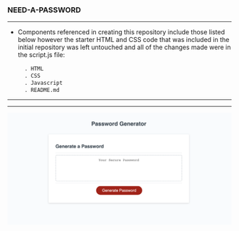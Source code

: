 ### NEED-A-PASSWORD

---------------------------
* Components referenced in creating this repository include those listed below however the starter HTML and CSS code that was included in the initial repository was left untouched and all of the changes made were in the script.js file:

        . HTML
        . CSS
        . Javascript
        . README.md
---


___


 ![Alt text](Password.png)







